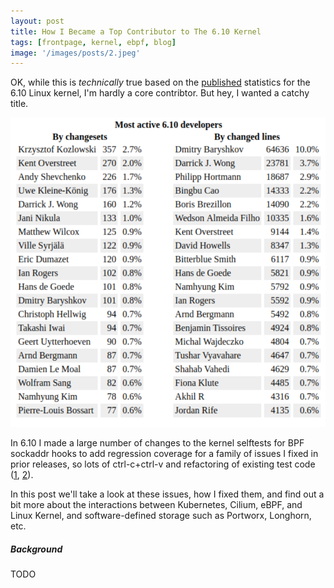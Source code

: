 ```yaml
---
layout: post
title: How I Became a Top Contributor to The 6.10 Kernel
tags: [frontpage, kernel, ebpf, blog]
image: '/images/posts/2.jpeg'
---
```


OK, while this is *technically* true based on the [published](https://lwn.net/Articles/981559/)
statistics for the 6.10 Linux kernel, I'm hardly a core contribtor. But hey,
I wanted a catchy title.

![alt](/images/posts/6.10-contributors.png)

In 6.10 I made a large number of changes to the kernel selftests for BPF
sockaddr hooks to add regression coverage for a family of issues I fixed in
prior releases, so lots of ctrl-c+ctrl-v and refactoring of existing test code 
([1](https://lore.kernel.org/bpf/20240510190246.3247730-1-jrife@google.com/T/#u),
[2](https://lore.kernel.org/bpf/20240429214529.2644801-1-jrife@google.com/T/#u)).

In this post we'll take a look at these issues, how I fixed them, and find out
a bit more about the interactions between Kubernetes, Cilium, eBPF, and Linux
Kernel, and software-defined storage such as Portworx, Longhorn, etc.

##### Background

TODO